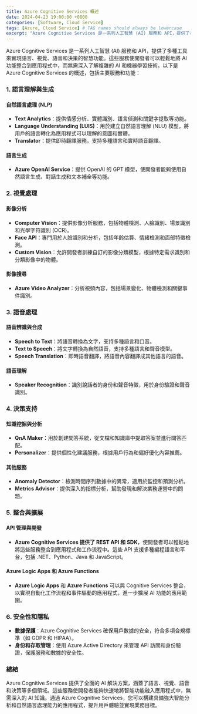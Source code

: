 ```yaml
---
title: Azure Cognitive Services 概述
date: 2024-04-23 19:00:00 +0800
categories: [Software, Cloud Service]
tags: [Azure, Cloud Service] # TAG names should always be lowercase
excerpt: "Azure Cognitive Services 是一系列人工智慧 (AI) 服務和 API，提供了多種工具來實現語言、視覺、語音和決策的智慧功能。"
---
```


Azure Cognitive Services 是一系列人工智慧 (AI) 服務和 API，提供了多種工具來實現語言、視覺、語音和決策的智慧功能。這些服務使開發者可以輕鬆地將 AI 功能整合到應用程式中，而無需深入了解複雜的 AI 和機器學習技術。以下是 Azure Cognitive Services 的概述，包括主要服務和功能：

### **1. 語言理解與生成**

#### **自然語言處理 (NLP)**
- **Text Analytics**：提供情感分析、實體識別、語言偵測和關鍵字提取等功能。
- **Language Understanding (LUIS)**：用於建立自然語言理解 (NLU) 模型，將用戶的語言轉化為應用程式可以理解的意圖和實體。
- **Translator**：提供即時翻譯服務，支持多種語言和實時語音翻譯。

#### **語言生成**
- **Azure OpenAI Service**：提供 OpenAI 的 GPT 模型，使開發者能夠使用自然語言生成、對話生成和文本補全等功能。

### **2. 視覺處理**

#### **影像分析**
- **Computer Vision**：提供影像分析服務，包括物體檢測、人臉識別、場景識別和光學字符識別 (OCR)。
- **Face API**：專門用於人臉識別和分析，包括年齡估算、情緒檢測和面部特徵檢測。
- **Custom Vision**：允許開發者訓練自訂的影像分類模型，根據特定需求識別和分類影像中的物體。

#### **影像搜尋**
- **Azure Video Analyzer**：分析視頻內容，包括場景變化、物體檢測和關鍵事件識別。

### **3. 語音處理**

#### **語音辨識與合成**
- **Speech to Text**：將語音轉換為文字，支持多種語言和口音。
- **Text to Speech**：將文字轉換為自然語音，支持多種語言和聲音模型。
- **Speech Translation**：即時語音翻譯，將語音內容翻譯成其他語言的語音。

#### **語音理解**
- **Speaker Recognition**：識別說話者的身份和聲音特徵，用於身份驗證和聲音識別。

### **4. 決策支持**

#### **知識挖掘與分析**
- **QnA Maker**：用於創建問答系統，從文檔和知識庫中提取答案並進行問答匹配。
- **Personalizer**：提供個性化建議服務，根據用戶行為和偏好優化內容推薦。

#### **其他服務**
- **Anomaly Detector**：檢測時間序列數據中的異常，適用於監控和預測分析。
- **Metrics Advisor**：提供深入的指標分析，幫助發現和解決業務運營中的問題。

### **5. 整合與擴展**

#### **API 管理與開發**
- **Azure Cognitive Services 提供了 REST API 和 SDK**，使開發者可以輕鬆地將這些服務整合到應用程式和工作流程中。這些 API 支援多種編程語言和平台，包括 .NET、Python、Java 和 JavaScript。

#### **Azure Logic Apps 和 Azure Functions**
- **Azure Logic Apps** 和 **Azure Functions** 可以與 Cognitive Services 整合，以實現自動化工作流程和事件驅動的應用程式，進一步擴展 AI 功能的應用範圍。

### **6. 安全性和隱私**

- **數據保護**：Azure Cognitive Services 確保用戶數據的安全，符合多項合規標準（如 GDPR 和 HIPAA）。
- **身份和存取管理**：使用 Azure Active Directory 來管理 API 訪問和身份驗證，保護服務和數據的安全性。

### **總結**

Azure Cognitive Services 提供了全面的 AI 解決方案，涵蓋了語言、視覺、語音和決策等多個領域。這些服務使開發者能夠快速地將智能功能融入應用程式中，無需深入的 AI 知識。通過 Azure Cognitive Services，您可以構建具備強大智能分析和自然語言處理能力的應用程式，提升用戶體驗並實現業務目標。
